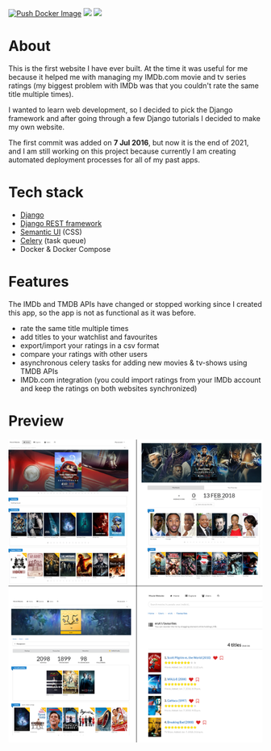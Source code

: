 [![Push Docker Image](https://github.com/erykio/movie-website/actions/workflows/push-docker-image.yml/badge.svg)](https://github.com/erykio/movie-website/actions/workflows/push-docker-image.yml) 
[![](https://img.shields.io/badge/Python-3.6-brightgreen)](https://python.org)
[![](https://img.shields.io/badge/Django-1.11-brightgreen)](https://djangoproject.com)


# About

This is the first website I have ever built. At the time it was useful for me because it helped me with managing my IMDb.com movie and tv series ratings (my biggest problem with IMDb was that you couldn't rate the same title multiple times).

I wanted to learn web development, so I decided to pick the Django framework and after going through a few Django tutorials I decided to make my own website.
 
The first commit was added on **7 Jul 2016**, but now it is the end of 2021, and I am still working on this project because currently I am creating automated deployment processes for all of my past apps.

# Tech stack

* [Django](https://www.djangoproject.com/)
* [Django REST framework](https://www.django-rest-framework.org/)
* [Semantic UI](https://semantic-ui.com/) (CSS)
* [Celery](http://docs.celeryproject.org) (task queue)
* Docker & Docker Compose

# Features

The IMDb and TMDB APIs have changed or stopped working since I created this app, so the app is not as functional as it was before.

* rate the same title multiple times
* add titles to your watchlist and favourites
* export/import your ratings in a csv format
* compare your ratings with other users
* asynchronous celery tasks for adding new movies & tv-shows using TMDB APIs
* IMDb.com integration (you could import ratings from your IMDb account and keep the ratings on both websites synchronized)

# Preview

![](preview.png)